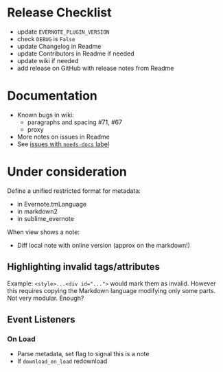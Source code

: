 # Release Checklist

 * update `EVERNOTE_PLUGIN_VERSION`
 * check `DEBUG` is `False`
 * update Changelog in Readme
 * update Contributors in Readme if needed
 * update wiki if needed
 * add release on GitHub with release notes from Readme

# Documentation

 * Known bugs in wiki:
     - paragraphs and spacing #71, #67
     - proxy
 * More notes on issues in Readme
 * See [issues with `needs-docs` label](https://github.com/bordaigorl/sublime-evernote/labels/needs-docs)

# Under consideration

Define a unified restricted format for metadata:

 * in Evernote.tmLanguage
 * in markdown2
 * in sublime_evernote

When view shows a note:

- Diff local note with online version (approx on the markdown!)

## Highlighting invalid tags/attributes

Example: `<style>...<div id="...">` would mark them as invalid.
However this requires copying the Markdown language modifying only some parts.
Not very modular. Enough?

## Event Listeners

### On Load

- Parse metadata, set flag to signal this is a note
- If `download_on_load` redownload

